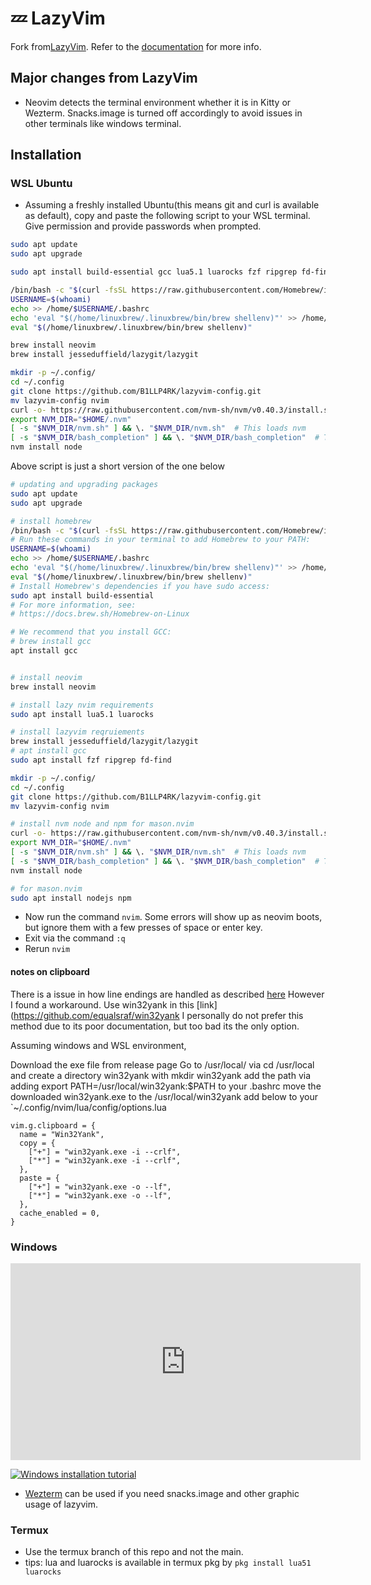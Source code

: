 # 💤 LazyVim

Fork from[LazyVim](https://github.com/LazyVim/LazyVim).
Refer to the [documentation](https://lazyvim.github.io/installation) for more info.

## Major changes from LazyVim

- Neovim detects the terminal environment whether it is in Kitty or Wezterm. Snacks.image is turned off accordingly to avoid issues in other terminals like windows terminal.

## Installation

### WSL Ubuntu

- Assuming a freshly installed Ubuntu(this means git and curl is available as default), copy and paste the following script to your WSL terminal. Give permission and provide passwords when prompted.

```bash
sudo apt update
sudo apt upgrade

sudo apt install build-essential gcc lua5.1 luarocks fzf ripgrep fd-find npm nodejs

/bin/bash -c "$(curl -fsSL https://raw.githubusercontent.com/Homebrew/install/HEAD/install.sh)"
USERNAME=$(whoami)
echo >> /home/$USERNAME/.bashrc
echo 'eval "$(/home/linuxbrew/.linuxbrew/bin/brew shellenv)"' >> /home/$USERNAME/.bashrc
eval "$(/home/linuxbrew/.linuxbrew/bin/brew shellenv)"

brew install neovim
brew install jesseduffield/lazygit/lazygit

mkdir -p ~/.config/
cd ~/.config
git clone https://github.com/B1LLP4RK/lazyvim-config.git
mv lazyvim-config nvim
curl -o- https://raw.githubusercontent.com/nvm-sh/nvm/v0.40.3/install.sh | bash
export NVM_DIR="$HOME/.nvm"
[ -s "$NVM_DIR/nvm.sh" ] && \. "$NVM_DIR/nvm.sh"  # This loads nvm
[ -s "$NVM_DIR/bash_completion" ] && \. "$NVM_DIR/bash_completion"  # This loads nvm bash_completion
nvm install node
```

Above script is just a short version of the one below

```bash
# updating and upgrading packages
sudo apt update
sudo apt upgrade

# install homebrew
/bin/bash -c "$(curl -fsSL https://raw.githubusercontent.com/Homebrew/install/HEAD/install.sh)"
# Run these commands in your terminal to add Homebrew to your PATH:
USERNAME=$(whoami)
echo >> /home/$USERNAME/.bashrc
echo 'eval "$(/home/linuxbrew/.linuxbrew/bin/brew shellenv)"' >> /home/$USERNAME/.bashrc
eval "$(/home/linuxbrew/.linuxbrew/bin/brew shellenv)"
# Install Homebrew's dependencies if you have sudo access:
sudo apt install build-essential
# For more information, see:
# https://docs.brew.sh/Homebrew-on-Linux

# We recommend that you install GCC:
# brew install gcc
apt install gcc


# install neovim
brew install neovim

# install lazy nvim requirements
sudo apt install lua5.1 luarocks

# install lazyvim reqruiements
brew install jesseduffield/lazygit/lazygit
# apt install gcc
sudo apt install fzf ripgrep fd-find

mkdir -p ~/.config/
cd ~/.config
git clone https://github.com/B1LLP4RK/lazyvim-config.git
mv lazyvim-config nvim

# install nvm node and npm for mason.nvim
curl -o- https://raw.githubusercontent.com/nvm-sh/nvm/v0.40.3/install.sh | bash
export NVM_DIR="$HOME/.nvm"
[ -s "$NVM_DIR/nvm.sh" ] && \. "$NVM_DIR/nvm.sh"  # This loads nvm
[ -s "$NVM_DIR/bash_completion" ] && \. "$NVM_DIR/bash_completion"  # This loads nvm bash_completion
nvm install node

# for mason.nvim
sudo apt install nodejs npm
```

- Now run the command `nvim`. Some errors will show up as neovim boots, but ignore them with a few presses of space or enter key.
- Exit via the command `:q`
- Rerun `nvim`

#### notes on clipboard

There is a issue in how line endings are handled as described [here](https://github.com/LazyVim/LazyVim/discussions/5954#discussioncomment-13178737)
However I found a workaround.
Use win32yank in this [link](<https://github.com/equalsraf/win32yank>
I personally do not prefer this method due to its poor documentation, but too bad its the only option.

Assuming windows and WSL environment,

Download the exe file from release page
Go to /usr/local/ via cd /usr/local and create a directory win32yank with mkdir win32yank
add the path via adding export PATH=/usr/local/win32yank:$PATH to your .bashrc
move the downloaded win32yank.exe to the /usr/local/win32yank
add below to your `~/.config/nvim/lua/config/options.lua

```
vim.g.clipboard = {
  name = "Win32Yank",
  copy = {
    ["+"] = "win32yank.exe -i --crlf",
    ["*"] = "win32yank.exe -i --crlf",
  },
  paste = {
    ["+"] = "win32yank.exe -o --lf",
    ["*"] = "win32yank.exe -o --lf",
  },
  cache_enabled = 0,
}
```

### Windows

<iframe width="560" height="315" src="https://www.youtube.com/embed/EpcyqQPOnow?si=9qjDjhvh3c-R5Eki" title="YouTube video player" frameborder="0" allow="accelerometer; autoplay; clipboard-write; encrypted-media; gyroscope; picture-in-picture; web-share" referrerpolicy="strict-origin-when-cross-origin" allowfullscreen></iframe>

[![Windows installation tutorial](https://img.youtube.com/vi/odNWJ0edWqHnjwjB/0.jpg)](https://youtu.be/EpcyqQPOnow?si=odNWJ0edWqHnjwjB)

- [Wezterm](https://wezterm.org/index.html) can be used if you need snacks.image and other graphic usage of lazyvim.

### Termux

- Use the termux branch of this repo and not the main.
- tips: lua and luarocks is available in termux pkg by `pkg install lua51 luarocks`
